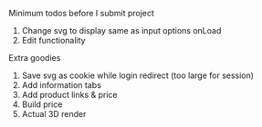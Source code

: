 Minimum todos before I submit project
1. Change svg to display same as input options onLoad
2. Edit functionality

Extra goodies
1. Save svg as cookie while login redirect (too large for session)
2. Add information tabs
3. Add product links & price
4. Build price
5. Actual 3D render